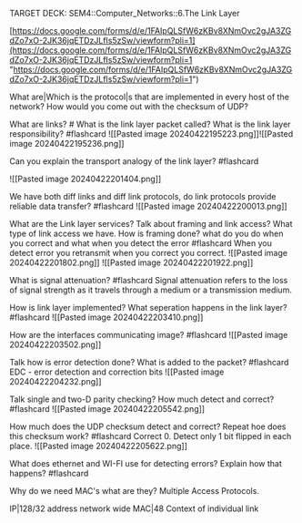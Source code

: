 TARGET DECK: SEM4::Computer_Networks::6.The Link Layer

[https://docs.google.com/forms/d/e/1FAIpQLSfW6zKBv8XNmOvc2gJA3ZGdZo7xO-2JK36jqETDzJLfIs5zSw/viewform?pli=1](https://docs.google.com/forms/d/e/1FAIpQLSfW6zKBv8XNmOvc2gJA3ZGdZo7xO-2JK36jqETDzJLfIs5zSw/viewform?pli=1 "https://docs.google.com/forms/d/e/1FAIpQLSfW6zKBv8XNmOvc2gJA3ZGdZo7xO-2JK36jqETDzJLfIs5zSw/viewform?pli=1")

What are|Which is the protocol|s that are implemented in every host of the 
network? 
How would you come out with the checksum of UDP? 



What are links? #
What is the link layer packet called? 
What is the link layer responsibility? #flashcard 
![[Pasted image 20240422195223.png]]![[Pasted image 20240422195236.png]]
<!--ID: 1713808443924-->



Can you explain the transport analogy of the link layer? #flashcard 

![[Pasted image 20240422201404.png]]
<!--ID: 1713808815880-->



We have both diff links and diff link protocols, do link protocols provide reliable data transfer? #flashcard 
![[Pasted image 20240422200013.png]]
<!--ID: 1713808815886-->

What are the Link layer services? 
Talk about framing and link access?
What type of link access we have. How is framing done? 
what do you do when you correct and what when you detect the error #flashcard 
When you detect error you retransmit when you correct you correct.
![[Pasted image 20240422201802.png]]
![[Pasted image 20240422201922.png]]
<!--ID: 1713809888436-->

What is signal attenuation? #flashcard 
Signal attenuation refers to the loss of signal strength as it travels through a medium or a transmission medium.
<!--ID: 1713810854656-->



How is link layer implemented?
What seperation happens in the link layer? #flashcard 
![[Pasted image 20240422203410.png]]
<!--ID: 1713810854663-->

How are the interfaces communicating image? #flashcard 
![[Pasted image 20240422203502.png]]
<!--ID: 1713810905707-->


Talk how is error detection done? 
What is added to the packet? #flashcard 
EDC - error detection and correction bits
![[Pasted image 20240422204232.png]]
<!--ID: 1713811356371-->

Talk single and two-D parity checking? 
How much detect and correct? #flashcard 
![[Pasted image 20240422205542.png]]
<!--ID: 1713812144208-->


How much does the UDP checksum detect and correct? 
Repeat hoe does this checksum work? #flashcard 
Correct 0. Detect only 1 bit flipped in each place.
![[Pasted image 20240422205622.png]]
<!--ID: 1713812144212-->

What does ethernet and WI-FI use for detecting errors? 
Explain how that happens? #flashcard 





Why do we need MAC's what are they? 
Multiple Access Protocols.
<!--ID: 1714407125722-->




IP|128/32 address network wide
MAC|48 Context of individual link


